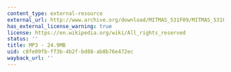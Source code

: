 ```yaml
---
content_type: external-resource
external_url: http://www.archive.org/download/MITMAS_531F09/MITMAS_531F09_lec04_1.mp3
has_external_license_warning: true
license: https://en.wikipedia.org/wiki/All_rights_reserved
status: ''
title: MP3 - 24.9MB
uid: c8fe09fb-ff3b-4b2f-bd88-ab8b76e472ec
wayback_url: ''
---
```

